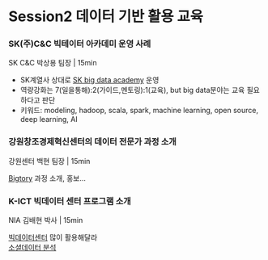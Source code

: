 # Session2 데이터 기반 활용 교육

### SK(주)C&C 빅테이터 아카데미 운영 사례
SK C&C 박상용 팀장 | 15min  

* SK계열사 상대로 [SK big data academy](https://bigdataacademy.kr/) 운영
* 역량강화는 7(일을통해):2(가이드,멘토링):1(교육), but big data분야는 교육 필요하다고 판단
* 키워드: modeling, hadoop, scala, spark, machine learning, open source, deep learning, AI


### 강원창조경제혁신센터의 데이터 전문가 과정 소개
강원센터 백현 팀장 | 15min

[Bigtory](https://www.facebook.com/bigtorygw) 과정 소개, 홍보...


### K-ICT 빅데이터 센터 프로그램 소개
NIA 김배현 박사 | 15min

[빅데이터센터](https://kbig.kr/) 많이 활용해달라  
[소셜데이터 분석](http://search.kbig.kr:8080/experience/home.do)